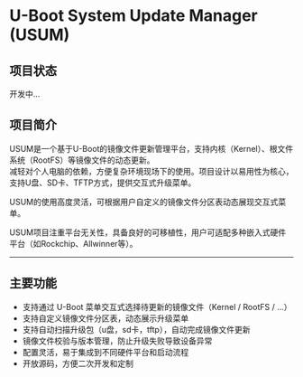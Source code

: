 # U-Boot System Update Manager (USUM)

## 项目状态

开发中...

## 项目简介

USUM是一个基于U-Boot的镜像文件更新管理平台，支持内核（Kernel）、根文件系统（RootFS）等镜像文件的动态更新。  
减轻对个人电脑的依赖，方便复杂环境现场下的使用。项目设计以易用性为核心，支持U盘、SD卡、TFTP方式，提供交互式升级菜单。

USUM的使用高度灵活，可根据用户自定义的镜像文件分区表动态展现交互式菜单。

USUM项目注重平台无关性，具备良好的可移植性，用户可适配多种嵌入式硬件平台（如Rockchip、Allwinner等）。

---

## 主要功能

- 支持通过 U-Boot 菜单交互式选择待更新的镜像文件（Kernel / RootFS / ...）
- 支持自定义镜像文件分区表，动态展示升级菜单
- 支持自动扫描升级包（u盘，sd卡，tftp），自动完成镜像文件更新
- 镜像文件校验与版本管理，防止升级失败导致设备异常
- 配置灵活，易于集成到不同硬件平台和启动流程
- 开放源码，方便二次开发和定制
